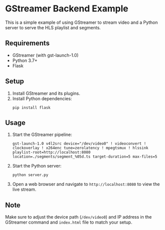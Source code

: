 # GStreamer Backend Example

This is a simple example of using GStreamer to stream video and a Python server to serve the HLS playlist and segments.

## Requirements

- GStreamer (with gst-launch-1.0)
- Python 3.7+
- Flask

## Setup

1. Install GStreamer and its plugins.
2. Install Python dependencies:
   ```
   pip install flask
   ```

## Usage

1. Start the GStreamer pipeline:

   ```
   gst-launch-1.0 v4l2src device="/dev/video0" ! videoconvert ! clockoverlay ! x264enc tune=zerolatency ! mpegtsmux ! hlssink playlist-root=http://localhost:8080 location=./segments/segment_%05d.ts target-duration=5 max-files=5
   ```

2. Start the Python server:

   ```
   python server.py
   ```

3. Open a web browser and navigate to `http://localhost:8080` to view the live stream.

## Note

Make sure to adjust the device path (`/dev/video0`) and IP address in the GStreamer command and `index.html` file to match your setup.
